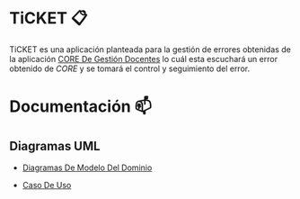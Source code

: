 # TiCKET 📋

TiCKET es una aplicación planteada para la gestión de errores obtenidas de la aplicación [CORE De Gestión Docentes](https://docs.google.com/document/d/1tl39Mc63dG-rrvzm6HefRJkQwja1MHEDdI8QwUgAqr0/edit?usp=sharing) lo cuál esta escuchará un error obtenido de *CORE* y se tomará el control y seguimiento del error. 

# Documentación 📫

## Diagramas UML
-  [Diagramas De Modelo Del Dominio](/modelosUML/DiagramasModeloDominio/README.md)

- [Caso De Uso](/modelosUML/CasosDeUsos/README.md)